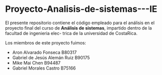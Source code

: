 # Proyecto-Analisis-de-sistemas---IE

El presente repositorio contiene el código empleado para el análisis en el proyecto final
del curso de __Análisis de sistemas__, impartido dentro de la facultad de ingenieria elec-
trica de la universidad de CostaRica.

Los miembros de este proyecto fuimos:

* Aron Alvarado Fonseca B80317
* Gabriel de Jesús Alemán Ruiz B90175
* Mike Mai Chen B94487
* Gabriel Morales Castro B75166
